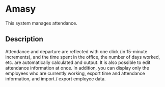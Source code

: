# Amasy
This system manages attendance.

## Description
Attendance and departure are reflected with one click (in 15-minute increments), and the time spent in the office, the number of days worked, etc. are automatically calculated and output. It is also possible to edit attendance information at once.
In addition, you can display only the employees who are currently working, export time and attendance information, and import / export employee data.
